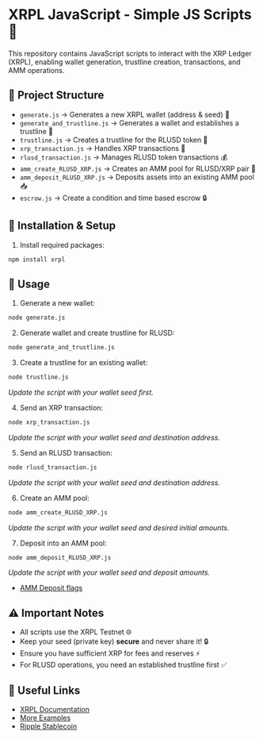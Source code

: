 # XRPL JavaScript - Simple JS Scripts 🚀

This repository contains JavaScript scripts to interact with the XRP Ledger (XRPL), enabling wallet generation, trustline creation, transactions, and AMM operations.

## 📁 Project Structure

- `generate.js` → Generates a new XRPL wallet (address & seed) 🔑
- `generate_and_trustline.js` → Generates a wallet and establishes a trustline 🤝
- `trustline.js` → Creates a trustline for the RLUSD token 🔄
- `xrp_transaction.js` → Handles XRP transactions 💸
- `rlusd_transaction.js` → Manages RLUSD token transactions 💰
- `amm_create_RLUSD_XRP.js` → Creates an AMM pool for RLUSD/XRP pair 🏦
- `amm_deposit_RLUSD_XRP.js` → Deposits assets into an existing AMM pool 📥
- `escrow.js` → Create a condition and time based escrow 🔒


## 🔧 Installation & Setup

1. Install required packages:
```bash
npm install xrpl
```

## 📝 Usage

1. Generate a new wallet:
```bash
node generate.js
```

2. Generate wallet and create trustline for RLUSD:
```bash
node generate_and_trustline.js
```

3. Create a trustline for an existing wallet:
```bash
node trustline.js
```
*Update the script with your wallet seed first.*

4. Send an XRP transaction:
```bash
node xrp_transaction.js
```
*Update the script with your wallet seed and destination address.*

5. Send an RLUSD transaction:
```bash
node rlusd_transaction.js
```
*Update the script with your wallet seed and destination address.*

6. Create an AMM pool:
```bash
node amm_create_RLUSD_XRP.js
```
*Update the script with your wallet seed and desired initial amounts.*

7. Deposit into an AMM pool:
```bash
node amm_deposit_RLUSD_XRP.js
```
*Update the script with your wallet seed and deposit amounts.*
- [AMM Deposit flags](https://xrpl.org/docs/references/protocol/transactions/types/ammdeposit)

## ⚠️ Important Notes

- All scripts use the XRPL Testnet 🌐
- Keep your seed (private key) **secure** and never share it! 🔒
- Ensure you have sufficient XRP for fees and reserves ⚡
- For RLUSD operations, you need an established trustline first ✅

## 🔗 Useful Links

- [XRPL Documentation](https://xrpl.org/)
- [More Examples](https://docs.xrpl-commons.org/)
- [Ripple Stablecoin](https://ripple.com/solutions/stablecoin/)

